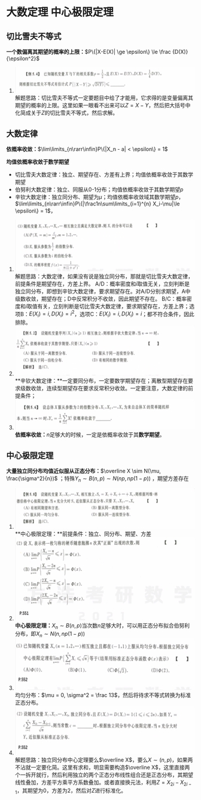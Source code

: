 # 大数定理 中心极限定理

## 切比雪夫不等式

**一个数偏离其期望的概率的上限：**$P\{|X-E(X)| \ge \epsilon\} \le \frac {D(X)}{\epsilon^2}$  


1. ![image-20201201082844691](PB5-大数中心.assets/image-20201201082844691.png)
   解题思路：切比雪夫不等式一定要题目中给了才能用，它求得的是变量偏离其期望的概率的上限。这里如果一眼看不出来可以$Z=X-Y$，然后把大括号中化简成关于$Z$的切比雪夫不等式，然后求解。
   

## 大数定律

**依概率收敛：**$\lim\limits_{n\rarr\infin}P\{|X_n - a| < \epsilon\} = 1$ 


**均值依概率收敛于数学期望**

* 切比雪夫大数定律：独立、期望存在、方差有上界；均值依概率收敛于其数学期望
* 伯努利大数定律：独立、同服从0-1分布；均值依概率收敛于其数学期望$p$ 
* 辛钦大数定律：独立同分布、期望为$\mu$；均值依概率收敛域其数学期望$p$，$\lim\limits_{n\rarr\infin}P\{|\frac1n\sum\limits_{i=1}^{n} X_i-\mu|\le \epsilon\} = 1$，

1. ![image-20201201122703290](PB5-大数中心.assets/image-20201201122703290.png)
   解题思路：大数定律，如果没有说是独立同分布，那就是切比雪夫大数定律，前提条件是期望存在，方差上界。
   A/D：概率密度和$i$取值无关，立刻判断是独立同分布，即想到辛钦大数定律，要求期望存在。对A/D分别求期望，A中级数收敛，期望存在；D中反常积分不收敛，因此期望不存在。
   B/C：概率密度和$i$取值有关，立刻判断是切比雪夫大数定律，要求期望存在，方差上界；选项B：$E(X_i) = i, D(X_i) = i^2$，选项C：$E(X_i) = i, D(X_i) = i$；都不符合条件，因此排除。
2. ![image-20201201124448524](PB5-大数中心.assets/image-20201201124448524.png)
   **辛钦大数定律：**一定要同分布，一定要数学期望存在；离散型期望存在要求级数收敛，连续型期望存在要求反常积分收敛。一定要注意，大数定律的前提条件；
3. ![image-20201201124709167](PB5-大数中心.assets/image-20201201124709167.png)
   **依概率收敛：**$n$足够大的时候，一定是依概率收敛于其**数学期望**。

## 中心极限定理

**大量独立同分布均值近似服从正态分布：**$\overline X \sim N(\mu, \frac{\sigma^2}{n})$ ；特殊$Y_n \sim B(n,p) \sim N(np, np(1-p))$ ，期望方差存在

1. ![image-20201201125147224](PB5-大数中心.assets/image-20201201125147224.png)
   **中心极限定理：**前提条件：独立、同分布、期望、方差
2. ![image-20201201125804377](PB5-大数中心.assets/image-20201201125804377.png)
   **中心极限定理：**$X_n \sim B(n,p)$当次数$n$足够大时，可以用正态分布拟合伯努利分布，即$X_n \sim N(n,np(1-p))$ 
3. ![image-20201201130840932](PB5-大数中心.assets/image-20201201130840932.png)
   均匀分布：$\mu = 0, \sigma^2 = \frac 13$，然后将待求不等式转换为标准正态分布。
4. ![image-20201201131405456](PB5-大数中心.assets/image-20201201131405456.png)
   解题思路：独立同分布中心定理要么$\overline X$，要么$X\sim(n,p)$，如果两不沾就一定要化简。这里有求和，明显需要构造$\overline X$，这里直接两个一拆开就行，然后利用独立的两个正态分布线性组合还是正态分布，其期望线性叠加，方差平方乘平方系数叠加。或者直接换元法，利用$Z=X_{2i} - X_{2i-1}$，其期望为0，方差为2，然后对$Z$进行标准化。


